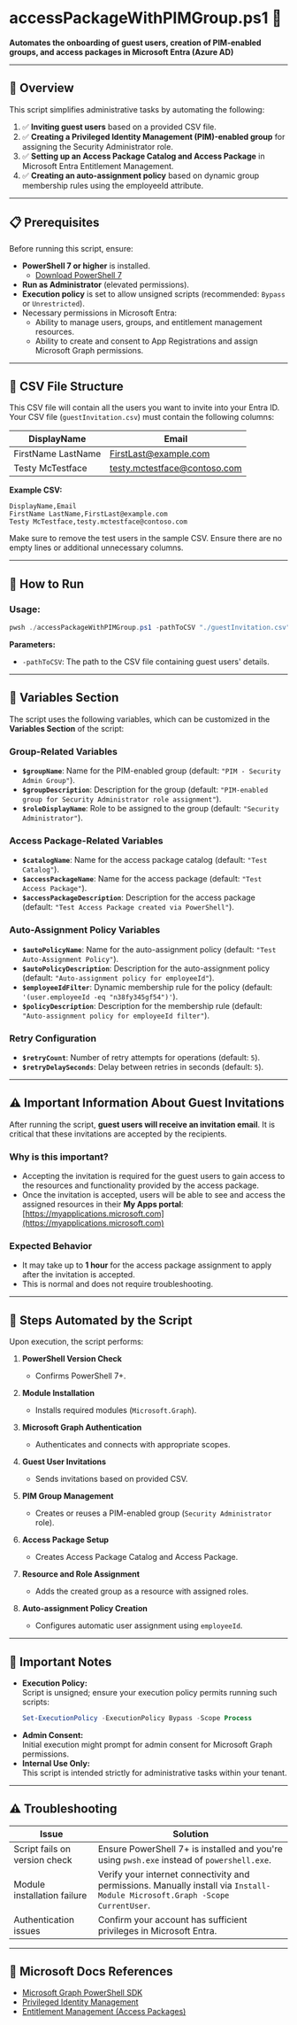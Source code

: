 # accessPackageWithPIMGroup.ps1 🚀

**Automates the onboarding of guest users, creation of PIM-enabled groups, and access packages in Microsoft Entra (Azure AD)**

---

## 📖 Overview

This script simplifies administrative tasks by automating the following:

1. ✅ **Inviting guest users** based on a provided CSV file.
2. ✅ **Creating a Privileged Identity Management (PIM)-enabled group** for assigning the Security Administrator role.
3. ✅ **Setting up an Access Package Catalog and Access Package** in Microsoft Entra Entitlement Management.
4. ✅ **Creating an auto-assignment policy** based on dynamic group membership rules using the employeeId attribute.

---

## 📋 Prerequisites

Before running this script, ensure:

- **PowerShell 7 or higher** is installed.
  - [Download PowerShell 7](https://github.com/PowerShell/PowerShell/releases)
- **Run as Administrator** (elevated permissions).
- **Execution policy** is set to allow unsigned scripts (recommended: `Bypass` or `Unrestricted`).
- Necessary permissions in Microsoft Entra:
  - Ability to manage users, groups, and entitlement management resources.
  - Ability to create and consent to App Registrations and assign Microsoft Graph permissions.

---

## 🔧 CSV File Structure

This CSV file will contain all the users you want to invite into your Entra ID.  
Your CSV file (`guestInvitation.csv`) must contain the following columns:  

| DisplayName         | Email                              |
|---------------------|------------------------------------|
| FirstName LastName  | FirstLast@example.com              |
| Testy McTestface    | testy.mctestface@contoso.com       |

**Example CSV:**
```csv
DisplayName,Email
FirstName LastName,FirstLast@example.com
Testy McTestface,testy.mctestface@contoso.com
```
Make sure to remove the test users in the sample CSV.
Ensure there are no empty lines or additional unnecessary columns.

---

## 🚦 How to Run

### Usage:
```powershell
pwsh ./accessPackageWithPIMGroup.ps1 -pathToCSV "./guestInvitation.csv"
```

**Parameters:**
- `-pathToCSV`: The path to the CSV file containing guest users' details.

---

## 🔑 Variables Section

The script uses the following variables, which can be customized in the **Variables Section** of the script:

### Group-Related Variables
- **`$groupName`**: Name for the PIM-enabled group (default: `"PIM - Security Admin Group"`).
- **`$groupDescription`**: Description for the group (default: `"PIM-enabled group for Security Administrator role assignment"`).
- **`$roleDisplayName`**: Role to be assigned to the group (default: `"Security Administrator"`).

### Access Package-Related Variables
- **`$catalogName`**: Name for the access package catalog (default: `"Test Catalog"`).
- **`$accessPackageName`**: Name for the access package (default: `"Test Access Package"`).
- **`$accessPackageDescription`**: Description for the access package (default: `"Test Access Package created via PowerShell"`).

### Auto-Assignment Policy Variables
- **`$autoPolicyName`**: Name for the auto-assignment policy (default: `"Test Auto-Assignment Policy"`).
- **`$autoPolicyDescription`**: Description for the auto-assignment policy (default: `"Auto-assignment policy for employeeId"`).
- **`$employeeIdFilter`**: Dynamic membership rule for the policy (default: `'(user.employeeId -eq "n38fy345gf54")'`).
- **`$policyDescription`**: Description for the membership rule (default: `"Auto-assignment policy for employeeId filter"`).

### Retry Configuration
- **`$retryCount`**: Number of retry attempts for operations (default: `5`).
- **`$retryDelaySeconds`**: Delay between retries in seconds (default: `5`).

---

## ⚠️ Important Information About Guest Invitations

After running the script, **guest users will receive an invitation email**. It is critical that these invitations are accepted by the recipients. 

### Why is this important?
- Accepting the invitation is required for the guest users to gain access to the resources and functionality provided by the access package.
- Once the invitation is accepted, users will be able to see and access the assigned resources in their **My Apps portal**:  
  [https://myapplications.microsoft.com](https://myapplications.microsoft.com)

### Expected Behavior
- It may take up to **1 hour** for the access package assignment to apply after the invitation is accepted.
- This is normal and does not require troubleshooting.

---

## 🔑 Steps Automated by the Script

Upon execution, the script performs:

1. **PowerShell Version Check**
   - Confirms PowerShell 7+.

2. **Module Installation**
   - Installs required modules (`Microsoft.Graph`).

3. **Microsoft Graph Authentication**
   - Authenticates and connects with appropriate scopes.

4. **Guest User Invitations**
   - Sends invitations based on provided CSV.

5. **PIM Group Management**
   - Creates or reuses a PIM-enabled group (`Security Administrator` role).

6. **Access Package Setup**
   - Creates Access Package Catalog and Access Package.

7. **Resource and Role Assignment**
   - Adds the created group as a resource with assigned roles.

8. **Auto-assignment Policy Creation**
   - Configures automatic user assignment using `employeeId`.

---

## 🛑 Important Notes

- **Execution Policy:**  
  Script is unsigned; ensure your execution policy permits running such scripts:
  ```powershell
  Set-ExecutionPolicy -ExecutionPolicy Bypass -Scope Process
  ```
- **Admin Consent:**  
  Initial execution might prompt for admin consent for Microsoft Graph permissions.
- **Internal Use Only:**  
  This script is intended strictly for administrative tasks within your tenant.

---

## ⚠️ Troubleshooting

| Issue                           | Solution                                                                                                                     |
|---------------------------------|------------------------------------------------------------------------------------------------------------------------------|
| Script fails on version check   | Ensure PowerShell 7+ is installed and you're using `pwsh.exe` instead of `powershell.exe`.                                   |
| Module installation failure     | Verify your internet connectivity and permissions. Manually install via `Install-Module Microsoft.Graph -Scope CurrentUser`. |
| Authentication issues           | Confirm your account has sufficient privileges in Microsoft Entra.                                                           |

---

## 📌 Microsoft Docs References

- [Microsoft Graph PowerShell SDK](https://learn.microsoft.com/en-us/powershell/microsoftgraph/overview)
- [Privileged Identity Management](https://learn.microsoft.com/en-us/entra/identity/privileged-identity-management/pim-configure)
- [Entitlement Management (Access Packages)](https://learn.microsoft.com/en-us/entra/id-governance/entitlement-management-overview)